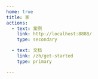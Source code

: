```yaml
---
home: true
title: 家
actions:
  - text: 案例
    link: http://localhost:8888/
    type: secondary

  - text: 文档
    link: /zh/get-started
    type: primary

---
```


[default-theme-home]: https://vuejs.press/reference/default-theme/frontmatter.html#home-page
